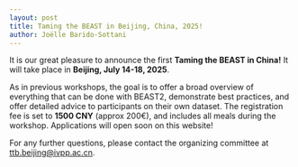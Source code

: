 ```yaml
---
layout: post
title: Taming the BEAST in Beijing, China, 2025!
author: Joëlle Barido-Sottani
---
```


It is our great pleasure to announce the first **Taming the BEAST in China!** It will take place in **Beijing, July 14-18, 2025**.

As in previous workshops, the goal is to offer a broad overview of everything that can be done with BEAST2, demonstrate best practices, and offer detailed advice to participants on their own dataset.
The registration fee is set to **1500 CNY** (approx 200€), and includes all meals during the workshop. Applications will open soon on this website!

For any further questions, please contact the organizing committee at [ttb.beijing@ivpp.ac.cn](mailto:ttb.beijing@ivpp.ac.cn).

<figure>
	<img src="{{ site.baseurl }}/images/workshops/Taming-the-BEAST-Beijing-Flyer.jpg" alt="">
</figure>
<br>


